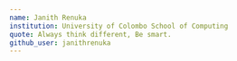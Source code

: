```yaml
---
name: Janith Renuka
institution: University of Colombo School of Computing
quote: Always think different, Be smart.
github_user: janithrenuka
---
```


